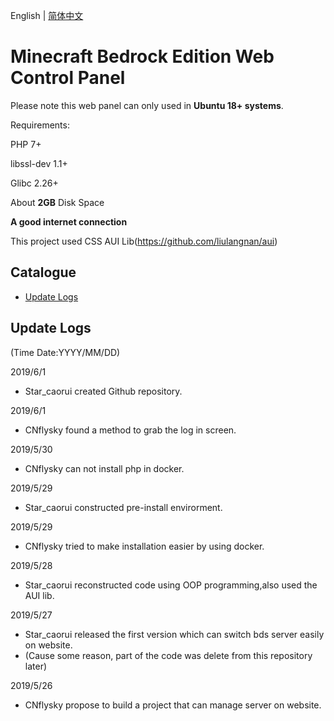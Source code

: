 English | [简体中文](https://github.com/Star-caorui/MCBE-Web-Control-Panel/blob/master/README_zh.md)

Minecraft Bedrock Edition Web Control Panel
======
Please note this web panel can only used in **Ubuntu 18+ systems**.

Requirements:

PHP 7+

libssl-dev 1.1+

Glibc 2.26+

About **2GB** Disk Space

**A good internet connection**

This project used CSS AUI Lib(https://github.com/liulangnan/aui)  

## Catalogue
* [Update Logs](#update-logs)

## Update Logs
(Time Date:YYYY/MM/DD)

2019/6/1
* Star_caorui created Github repository.   

2019/6/1  
* CNflysky found a method to grab the log in screen.  

2019/5/30  
* CNflysky can not install php in docker.    

2019/5/29  
* Star_caorui constructed pre-install envirorment.  

2019/5/29  
* CNflysky tried to make installation easier by using docker.  

2019/5/28  
* Star_caorui reconstructed code using OOP programming,also used the AUI lib.  

2019/5/27  
* Star_caorui released the first version which can switch bds server easily on website.  
* (Cause some reason, part of the code was delete from this repository later)  

2019/5/26
* CNflysky propose to build a project that can manage server on website.  
